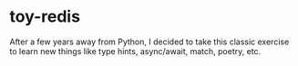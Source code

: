 # toy-redis

After a few years away from Python, I decided to take this classic exercise to learn new things like type hints, async/await, match, poetry, etc.

